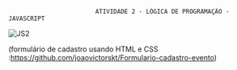                             ATIVIDADE 2 - LÓGICA DE PROGRAMAÇÃO - JAVASCRIPT 
![JS2](https://user-images.githubusercontent.com/89541042/133281280-042c813f-f9d6-444e-b35c-d8ba83589cf9.png)







(formulário de cadastro usando HTML e CSS :https://github.com/joaovictorskt/Formulario-cadastro-evento)
